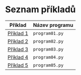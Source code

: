 # Seznam příkladů

|Příklad | Název programu |
|---|---|
| [Příklad 1](priklad01.md) | `program01.py`|
| [Příklad 2](priklad02.md) | `program02.py`|
| [Příklad 3](priklad03.md) | `program03.py`|
| [Příklad 4](priklad04.md) | `program04.py`|
| [Příklad 5](priklad05.md) | `program05.py`|
